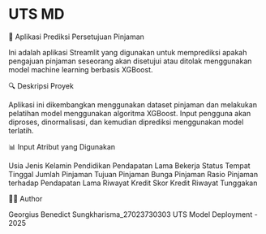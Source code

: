 # UTS MD

🎯 Aplikasi Prediksi Persetujuan Pinjaman

Ini adalah aplikasi Streamlit yang digunakan untuk memprediksi apakah pengajuan pinjaman seseorang akan disetujui atau ditolak menggunakan model machine learning berbasis XGBoost.

🔍 Deskripsi Proyek

Aplikasi ini dikembangkan menggunakan dataset pinjaman dan melakukan pelatihan model menggunakan algoritma XGBoost. Input pengguna akan diproses, dinormalisasi, dan kemudian diprediksi menggunakan model terlatih.


📊 Input Atribut yang Digunakan

Usia
Jenis Kelamin
Pendidikan
Pendapatan
Lama Bekerja
Status Tempat Tinggal
Jumlah Pinjaman
Tujuan Pinjaman
Bunga Pinjaman
Rasio Pinjaman terhadap Pendapatan
Lama Riwayat Kredit
Skor Kredit
Riwayat Tunggakan






👨‍💻 Author

Georgius Benedict Sungkharisma_27023730303
UTS Model Deployment - 2025
